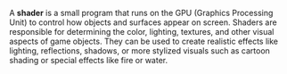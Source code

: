 A **shader** is a small program that runs on the GPU (Graphics Processing Unit) to control how objects and surfaces appear on screen. Shaders are responsible for determining the color, lighting, textures, and other visual aspects of game objects. They can be used to create realistic effects like lighting, reflections, shadows, or more stylized visuals such as cartoon shading or special effects like fire or water.